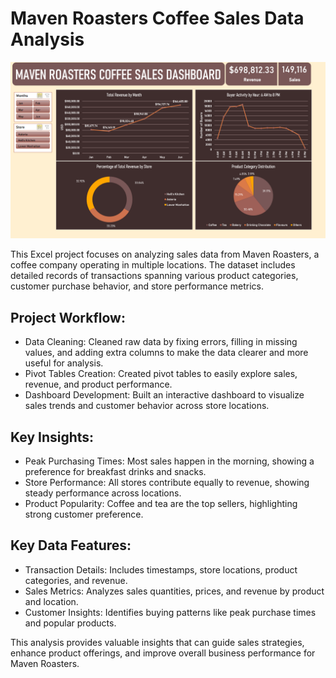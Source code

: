 # Maven Roasters Coffee Sales Data Analysis

![Maven Roasters Dashboard](https://github.com/markjeromecifra/portfolio/blob/main/Maven%20Roasters%20Coffee%20Sales/Maven%20Roasters%20Coffee%20Sales%20Dashboard%20Preview.png)


This Excel project focuses on analyzing sales data from Maven Roasters, a coffee company operating in multiple locations. The dataset includes detailed records of transactions spanning various product categories, customer purchase behavior, and store performance metrics.

## Project Workflow:
 - Data Cleaning: Cleaned raw data by fixing errors, filling in missing values, and adding extra columns to make the data clearer and more useful for analysis.
 - Pivot Tables Creation: Created pivot tables to easily explore sales, revenue, and product performance. 
 - Dashboard Development: Built an interactive dashboard to visualize sales trends and customer behavior across store locations.


## Key Insights:
 - Peak Purchasing Times: Most sales happen in the morning, showing a preference for breakfast drinks and snacks. 
 - Store Performance: All stores contribute equally to revenue, showing steady performance across locations. 
 - Product Popularity: Coffee and tea are the top sellers, highlighting strong customer preference.


## Key Data Features:
 - Transaction Details: Includes timestamps, store locations, product categories, and revenue.
 - Sales Metrics: Analyzes sales quantities, prices, and revenue by product and location. 
 - Customer Insights: Identifies buying patterns like peak purchase times and popular products.

This analysis provides valuable insights that can guide sales strategies, enhance product offerings, and improve overall business performance for Maven Roasters.
